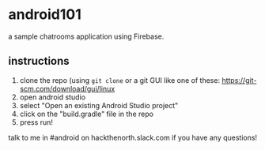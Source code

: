 # android101
a sample chatrooms application using Firebase.

## instructions
1. clone the repo (using `git clone` or a git GUI like one of these:
   https://git-scm.com/download/gui/linux
2. open android studio
3. select "Open an existing Android Studio project"
4. click on the "build.gradle" file in the repo
5. press run!

talk to me in #android on hackthenorth.slack.com if you have any questions!

